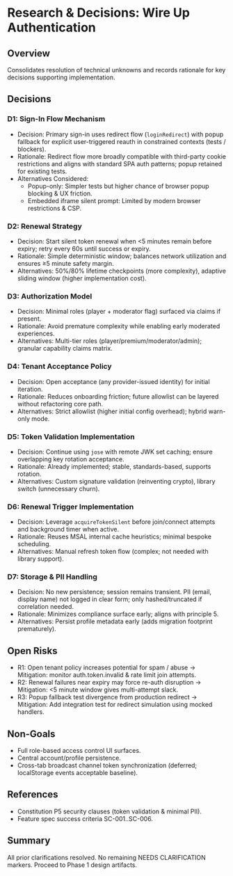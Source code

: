 # Research & Decisions: Wire Up Authentication

## Overview
Consolidates resolution of technical unknowns and records rationale for key decisions supporting implementation.

## Decisions

### D1: Sign-In Flow Mechanism
- Decision: Primary sign-in uses redirect flow (`loginRedirect`) with popup fallback for explicit user-triggered reauth in constrained contexts (tests / blockers).
- Rationale: Redirect flow more broadly compatible with third-party cookie restrictions and aligns with standard SPA auth patterns; popup retained for existing tests.
- Alternatives Considered:
  - Popup-only: Simpler tests but higher chance of browser popup blocking & UX friction.
  - Embedded iframe silent prompt: Limited by modern browser restrictions & CSP.

### D2: Renewal Strategy
- Decision: Start silent token renewal when <5 minutes remain before expiry; retry every 60s until success or expiry.
- Rationale: Simple deterministic window; balances network utilization and ensures ≥5 minute safety margin.
- Alternatives: 50%/80% lifetime checkpoints (more complexity), adaptive sliding window (higher implementation cost).

### D3: Authorization Model
- Decision: Minimal roles (player + moderator flag) surfaced via claims if present.
- Rationale: Avoid premature complexity while enabling early moderated experiences.
- Alternatives: Multi-tier roles (player/premium/moderator/admin); granular capability claims matrix.

### D4: Tenant Acceptance Policy
- Decision: Open acceptance (any provider-issued identity) for initial iteration.
- Rationale: Reduces onboarding friction; future allowlist can be layered without refactoring core path.
- Alternatives: Strict allowlist (higher initial config overhead); hybrid warn-only mode.

### D5: Token Validation Implementation
- Decision: Continue using `jose` with remote JWK set caching; ensure overlapping key rotation acceptance.
- Rationale: Already implemented; stable, standards-based, supports rotation.
- Alternatives: Custom signature validation (reinventing crypto), library switch (unnecessary churn).

### D6: Renewal Trigger Implementation
- Decision: Leverage `acquireTokenSilent` before join/connect attempts and background timer when active.
- Rationale: Reuses MSAL internal cache heuristics; minimal bespoke scheduling.
- Alternatives: Manual refresh token flow (complex; not needed with library support).

### D7: Storage & PII Handling
- Decision: No new persistence; session remains transient. PII (email, display name) not logged in clear form; only hashed/truncated if correlation needed.
- Rationale: Minimizes compliance surface early; aligns with principle 5.
- Alternatives: Persist profile metadata early (adds migration footprint prematurely).

## Open Risks
- R1: Open tenant policy increases potential for spam / abuse → Mitigation: monitor auth.token.invalid & rate limit join attempts.
- R2: Renewal failures near expiry may force re-auth disruption → Mitigation: <5 minute window gives multi-attempt slack.
- R3: Popup fallback test divergence from production redirect → Mitigation: Add integration test for redirect simulation using mocked handlers.

## Non-Goals
- Full role-based access control UI surfaces.
- Central account/profile persistence.
- Cross-tab broadcast channel token synchronization (deferred; localStorage events acceptable baseline).

## References
- Constitution P5 security clauses (token validation & minimal PII).
- Feature spec success criteria SC-001..SC-006.

## Summary
All prior clarifications resolved. No remaining NEEDS CLARIFICATION markers. Proceed to Phase 1 design artifacts.
